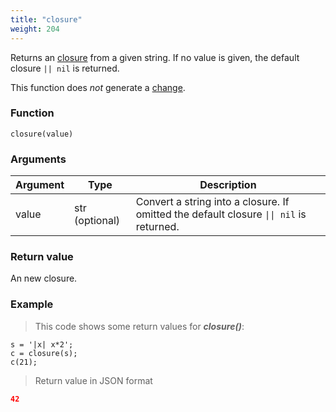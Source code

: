 ```yaml
---
title: "closure"
weight: 204
---
```


Returns an [closure](../../data-types/closure) from a given string.
If no value is given, the default closure `|| nil` is returned.

This function does *not* generate a [change](../../overview/changes).

### Function

`closure(value)`

### Arguments

Argument | Type | Description
-------- | ---- | -----------
value | str (optional) | Convert a string into a closure. If omitted the default closure `\|\| nil` is returned.

### Return value

An new closure.

### Example

> This code shows some return values for ***closure()***:

```thingsdb,json_response
s = '|x| x*2';
c = closure(s);
c(21);
```

> Return value in JSON format

```json
42
```
